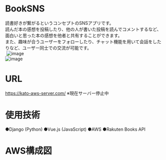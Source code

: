 # BookSNS
読書好きが繋がるというコンセプトのSNSアプリです。<br>
読んだ本の感想を投稿したり、他の人が書いた投稿を読んでコメントするなど、面白いと思った本の感想を他者と共有することができます。<br>
また、趣味が合うユーザーをフォローしたり、チャット機能を用いて会話をしたりなど、ユーザー同士での交流が可能です。<br>
<img src="{https://github.com/kato0209/BookSNS/assets/89386373/bcfae29c-3eea-488c-b309-fd484d41269b}" width="0%" />
![image](https://github.com/kato0209/BookSNS/assets/89386373/bcfae29c-3eea-488c-b309-fd484d41269b)<br>
![image](https://github.com/kato0209/BookSNS/assets/89386373/ba21c6c9-a4b8-4c7b-ac63-376eb1533643)

# URL
https://kato-aws-server.com/ 
※現在サーバー停止中

# 使用技術
●Django (Python)
●Vue.js (JavaScript)
●AWS
●Rakuten Books API

# AWS構成図
